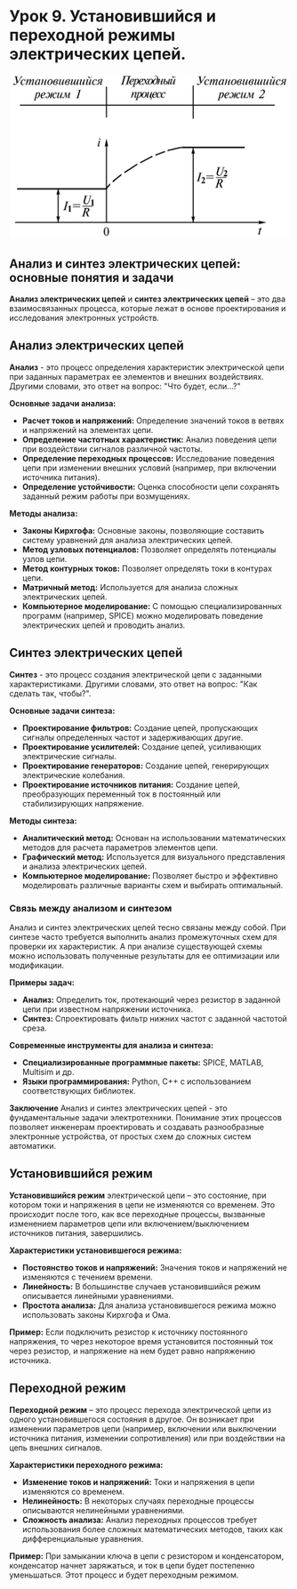 # Урок 9. Установившийся и переходной режимы электрических цепей.

![Установившийся и переходной режимы электрических цепей.](../img/39.png "Установившийся и переходной режимы электрических цепей.")

## Анализ и синтез электрических цепей: основные понятия и задачи

**Анализ электрических цепей** и **синтез электрических цепей** – это два взаимосвязанных процесса, которые лежат в основе проектирования и исследования электронных устройств.

## Анализ электрических цепей

**Анализ** - это процесс определения характеристик электрической цепи при заданных параметрах ее элементов и внешних воздействиях. Другими словами, это ответ на вопрос: "Что будет, если...?"

**Основные задачи анализа:**

* **Расчет токов и напряжений:** Определение значений токов в ветвях и напряжений на элементах цепи.
* **Определение частотных характеристик:** Анализ поведения цепи при воздействии сигналов различной частоты.
* **Определение переходных процессов:** Исследование поведения цепи при изменении внешних условий (например, при включении источника питания).
* **Определение устойчивости:** Оценка способности цепи сохранять заданный режим работы при возмущениях.

**Методы анализа:**
* **Законы Кирхгофа:** Основные законы, позволяющие составить систему уравнений для анализа электрических цепей.
* **Метод узловых потенциалов:** Позволяет определять потенциалы узлов цепи.
* **Метод контурных токов:** Позволяет определять токи в контурах цепи.
* **Матричный метод:** Используется для анализа сложных электрических цепей.
* **Компьютерное моделирование:** С помощью специализированных программ (например, SPICE) можно моделировать поведение электрических цепей и проводить анализ.

## Синтез электрических цепей

**Синтез** - это процесс создания электрической цепи с заданными характеристиками. Другими словами, это ответ на вопрос: "Как сделать так, чтобы?".

**Основные задачи синтеза:**
* **Проектирование фильтров:** Создание цепей, пропускающих сигналы определенных частот и задерживающих другие.
* **Проектирование усилителей:** Создание цепей, усиливающих электрические сигналы.
* **Проектирование генераторов:** Создание цепей, генерирующих электрические колебания.
* **Проектирование источников питания:** Создание цепей, преобразующих переменный ток в постоянный или стабилизирующих напряжение.

**Методы синтеза:**
* **Аналитический метод:** Основан на использовании математических методов для расчета параметров элементов цепи.
* **Графический метод:** Используется для визуального представления и анализа электрических цепей.
* **Компьютерное моделирование:** Позволяет быстро и эффективно моделировать различные варианты схем и выбирать оптимальный.

### Связь между анализом и синтезом
Анализ и синтез электрических цепей тесно связаны между собой. При синтезе часто требуется выполнить анализ промежуточных схем для проверки их характеристик. А при анализе существующей схемы можно использовать полученные результаты для ее оптимизации или модификации.

**Примеры задач:**
* **Анализ:** Определить ток, протекающий через резистор в заданной цепи при известном напряжении источника.
* **Синтез:** Спроектировать фильтр нижних частот с заданной частотой среза.

**Современные инструменты для анализа и синтеза:**
* **Специализированные программные пакеты:** SPICE, MATLAB, Multisim и др.
* **Языки программирования:** Python, C++ с использованием соответствующих библиотек.

**Заключение**
Анализ и синтез электрических цепей - это фундаментальные задачи электротехники. Понимание этих процессов позволяет инженерам проектировать и создавать разнообразные электронные устройства, от простых схем до сложных систем автоматики.



## Установившийся режим

**Установившийся режим** электрической цепи – это состояние, при котором токи и напряжения в цепи не изменяются со временем. Это происходит после того, как все переходные процессы, вызванные изменением параметров цепи или включением/выключением источников питания, завершились.

**Характеристики установившегося режима:**

* **Постоянство токов и напряжений:** Значения токов и напряжений не изменяются с течением времени.
* **Линейность:** В большинстве случаев установившийся режим описывается линейными уравнениями.
* **Простота анализа:** Для анализа установившегося режима можно использовать законы Кирхгофа и Ома.

**Пример:**
Если подключить резистор к источнику постоянного напряжения, то через некоторое время установится постоянный ток через резистор, и напряжение на нем будет равно напряжению источника.

## Переходной режим

**Переходной режим** – это процесс перехода электрической цепи из одного установившегося состояния в другое. Он возникает при изменении параметров цепи (например, включении или выключении источника питания, изменении сопротивления) или при воздействии на цепь внешних сигналов.

**Характеристики переходного режима:**
* **Изменение токов и напряжений:** Токи и напряжения в цепи изменяются со временем.
* **Нелинейность:** В некоторых случаях переходные процессы описываются нелинейными уравнениями.
* **Сложность анализа:** Анализ переходных процессов требует использования более сложных математических методов, таких как дифференциальные уравнения.

**Пример:**
При замыкании ключа в цепи с резистором и конденсатором, конденсатор начнет заряжаться, и ток в цепи будет постепенно уменьшаться. Этот процесс и будет переходным режимом.
 